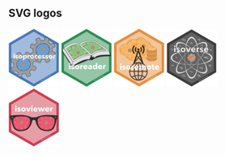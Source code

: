 
## SVG logos

<a href="isoprocessor.svg"><img src="isoprocessor.svg" width="100"></a>
<a href="isoreader.svg"><img src="isoreader.svg" width="100"></a>
<a href="isoremote.svg"><img src="isoremote.svg" width="100"></a>
<a href="isoverse.svg"><img src="isoverse.svg" width="100"></a>
<a href="isoviewer.svg"><img src="isoviewer.svg" width="100"></a>
